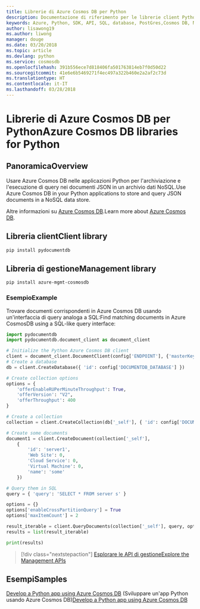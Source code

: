 ```yaml
---
title: Librerie di Azure Cosmos DB per Python
description: Documentazione di riferimento per le librerie client Python per Azure Cosmos DB
keywords: Azure, Python, SDK, API, SQL, database, PostGres,Cosmos DB, NoSQL
author: lisawong19
ms.author: liwong
manager: douge
ms.date: 03/20/2018
ms.topic: article
ms.devlang: python
ms.service: cosmosdb
ms.openlocfilehash: 391b556ece7d818406fa501763814eb7f0d50d22
ms.sourcegitcommit: 41e6e6b5469271f4ec497a322b460e2a2af2c73d
ms.translationtype: HT
ms.contentlocale: it-IT
ms.lasthandoff: 03/28/2018
---
```

# <a name="azure-cosmos-db-libraries-for-python"></a><span data-ttu-id="67581-104">Librerie di Azure Cosmos DB per Python</span><span class="sxs-lookup"><span data-stu-id="67581-104">Azure Cosmos DB libraries for Python</span></span>

## <a name="overview"></a><span data-ttu-id="67581-105">Panoramica</span><span class="sxs-lookup"><span data-stu-id="67581-105">Overview</span></span>

<span data-ttu-id="67581-106">Usare Azure Cosmos DB nelle applicazioni Python per l'archiviazione e l'esecuzione di query nei documenti JSON in un archivio dati NoSQL.</span><span class="sxs-lookup"><span data-stu-id="67581-106">Use Azure Cosmos DB in your Python applications to store and query JSON documents in a NoSQL data store.</span></span>

<span data-ttu-id="67581-107">Altre informazioni su [Azure Cosmos DB](https://docs.microsoft.com/azure/cosmos-db/introduction).</span><span class="sxs-lookup"><span data-stu-id="67581-107">Learn more about [Azure Cosmos DB](https://docs.microsoft.com/azure/cosmos-db/introduction).</span></span>

## <a name="client-library"></a><span data-ttu-id="67581-108">Libreria client</span><span class="sxs-lookup"><span data-stu-id="67581-108">Client library</span></span>
 ```bash
pip install pydocumentdb
 ```

## <a name="management-library"></a><span data-ttu-id="67581-109">Libreria di gestione</span><span class="sxs-lookup"><span data-stu-id="67581-109">Management library</span></span>
```bash
pip install azure-mgmt-cosmosdb
```

### <a name="example"></a><span data-ttu-id="67581-110">Esempio</span><span class="sxs-lookup"><span data-stu-id="67581-110">Example</span></span>

<span data-ttu-id="67581-111">Trovare documenti corrispondenti in Azure Cosmos DB usando un'interfaccia di query analoga a SQL:</span><span class="sxs-lookup"><span data-stu-id="67581-111">Find matching documents in Azure CosmosDB using a SQL-like query interface:</span></span>

```python
import pydocumentdb
import pydocumentdb.document_client as document_client

# Initialize the Python Azure Cosmos DB client
client = document_client.DocumentClient(config['ENDPOINT'], {'masterKey': config['MASTERKEY']})
# Create a database
db = client.CreateDatabase({ 'id': config['DOCUMENTDB_DATABASE'] })

# Create collection options
options = {
    'offerEnableRUPerMinuteThroughput': True,
    'offerVersion': "V2",
    'offerThroughput': 400
}

# Create a collection
collection = client.CreateCollection(db['_self'], { 'id': config['DOCUMENTDB_COLLECTION'] }, options)

# Create some documents
document1 = client.CreateDocument(collection['_self'],
    { 
        'id': 'server1',
        'Web Site': 0,
        'Cloud Service': 0,
        'Virtual Machine': 0,
        'name': 'some' 
    })

# Query them in SQL
query = { 'query': 'SELECT * FROM server s' }    

options = {} 
options['enableCrossPartitionQuery'] = True
options['maxItemCount'] = 2

result_iterable = client.QueryDocuments(collection['_self'], query, options)
results = list(result_iterable)

print(results)
```
> [!div class="nextstepaction"]
> [<span data-ttu-id="67581-112">Esplorare le API di gestione</span><span class="sxs-lookup"><span data-stu-id="67581-112">Explore the Management APIs</span></span>](/python/api/overview/azure/cosmosdb/management)

## <a name="samples"></a><span data-ttu-id="67581-113">Esempi</span><span class="sxs-lookup"><span data-stu-id="67581-113">Samples</span></span>

<span data-ttu-id="67581-114">[Develop a Python app using Azure Cosmos DB](https://azure.microsoft.com/resources/samples/azure-cosmos-db-documentdb-python-getting-started/) (Sviluppare un'app Python usando Azure Cosmos DB)</span><span class="sxs-lookup"><span data-stu-id="67581-114">[Develop a Python app using Azure Cosmos DB](https://azure.microsoft.com/resources/samples/azure-cosmos-db-documentdb-python-getting-started/)</span></span>


